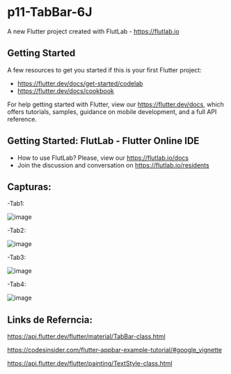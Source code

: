 # p11-TabBar-6J

A new Flutter project created with FlutLab - https://flutlab.io

## Getting Started

A few resources to get you started if this is your first Flutter project:

- https://flutter.dev/docs/get-started/codelab
- https://flutter.dev/docs/cookbook

For help getting started with Flutter, view our
https://flutter.dev/docs, which offers tutorials,
samples, guidance on mobile development, and a full API reference.

## Getting Started: FlutLab - Flutter Online IDE

- How to use FlutLab? Please, view our https://flutlab.io/docs
- Join the discussion and conversation on https://flutlab.io/residents

## Capturas:

-Tab1:

![image](https://github.com/JorgeMeza123/p11-TabBar-6J/assets/143548420/7e1b9dd7-201d-49e0-86d3-2f4712a18c33)

-Tab2:

![image](https://github.com/JorgeMeza123/p11-TabBar-6J/assets/143548420/6b806d29-8108-45dc-aa8d-7f4aa713f30f)

-Tab3:

![image](https://github.com/JorgeMeza123/p11-TabBar-6J/assets/143548420/f52d6dcf-7aed-4aa4-9a4e-5420f403acc5)

-Tab4:

![image](https://github.com/JorgeMeza123/p11-TabBar-6J/assets/143548420/b72667cf-cfd9-4abd-b4bb-c7b12e2b4c9a)

## Links de Referncia:

https://api.flutter.dev/flutter/material/TabBar-class.html

https://codesinsider.com/flutter-appbar-example-tutorial/#google_vignette

https://api.flutter.dev/flutter/painting/TextStyle-class.html




